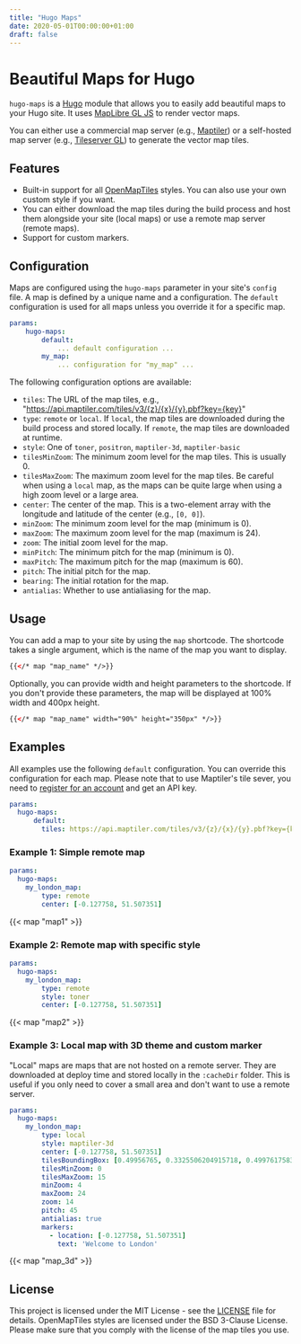 ```yaml
---
title: "Hugo Maps"
date: 2020-05-01T00:00:00+01:00
draft: false
---
```


# Beautiful Maps for Hugo

`hugo-maps` is a [Hugo](https://gohugo.io/) module that allows you to easily add beautiful maps to your Hugo site. It uses [MapLibre GL JS](https://docs.mapbox.com/mapbox-gl-js/api/) to render vector maps.

You can either use a commercial map server (e.g., [Maptiler](https://www.maptiler.com/)) or a self-hosted map server (e.g., [Tileserver GL](https://github.com/maptiler/tileserver-gl)) to generate the vector map tiles.

## Features
- Built-in support for all [OpenMapTiles](https://openmaptiles.org/styles/) styles. You can also use your own custom style if you want.
- You can either download the map tiles during the build process and host them alongside your site (local maps) or use a remote map server (remote maps).
- Support for custom markers.

## Configuration

Maps are configured using the `hugo-maps` parameter in your site's `config` file. A map is defined by a unique name and a configuration. The `default` configuration is used for all maps unless you override it for a specific map.
    
```yaml
params:
    hugo-maps:
        default:
            ... default configuration ...
        my_map:
            ... configuration for "my_map" ...
```


The following configuration options are available:

- `tiles`: The URL of the map tiles, e.g., "https://api.maptiler.com/tiles/v3/{z}/{x}/{y}.pbf?key={key}"
- `type`: `remote` or `local`. If `local`, the map tiles are downloaded during the build process and stored locally. If `remote`, the map tiles are downloaded at runtime.
- `style`: One of `toner`, `positron`, `maptiler-3d`, `maptiler-basic`
- `tilesMinZoom`: The minimum zoom level for the map tiles. This is usually 0.
- `tilesMaxZoom`: The maximum zoom level for the map tiles. Be careful when using a `local` map, as the maps can be quite large when using a high zoom level or a large area.
- `center`: The center of the map. This is a two-element array with the longitude and latitude of the center (e.g., `[0, 0]`).
- `minZoom`: The minimum zoom level for the map (minimum is 0).
- `maxZoom`: The maximum zoom level for the map (maximum is 24).
- `zoom`: The initial zoom level for the map.
- `minPitch`: The minimum pitch for the map (minimum is 0).
- `maxPitch`: The maximum pitch for the map (maximum is 60).
- `pitch`: The initial pitch for the map.
- `bearing`: The initial rotation for the map.
- `antialias`: Whether to use antialiasing for the map.

## Usage

You can add a map to your site by using the `map` shortcode. The shortcode takes a single argument, which is the name of the map you want to display.

````html
{{</* map "map_name" */>}}
````

Optionally, you can provide width and height parameters to the shortcode. If you don't provide these parameters, the map will be displayed at 100% width and 400px height.

````html
{{</* map "map_name" width="90%" height="350px" */>}}
````

## Examples

All examples use the following `default` configuration. You can override this configuration for each map. Please note that to use Maptiler's tile sever, you need to [register for an account](https://www.maptiler.com/cloud/) and get an API key.

```yaml
params:
  hugo-maps:
      default:
        tiles: https://api.maptiler.com/tiles/v3/{z}/{x}/{y}.pbf?key={key}
```

### Example 1: Simple remote map

```yaml
params:
  hugo-maps:
    my_london_map:
        type: remote
        center: [-0.127758, 51.507351]
```

{{< map "map1" >}}

### Example 2: Remote map with specific style

```yaml
params:
  hugo-maps:
    my_london_map:
        type: remote
        style: toner
        center: [-0.127758, 51.507351]
```

{{< map "map2" >}}

### Example 3: Local map with 3D theme and custom marker 

"Local" maps are maps that are not hosted on a remote server. They are downloaded at deploy time and stored locally in the `:cacheDir` folder. This is useful if you only need to cover a small area and don't want to use a remote server.

```yaml
params:
  hugo-maps:
    my_london_map:
        type: local
        style: maptiler-3d
        center: [-0.127758, 51.507351]
        tilesBoundingBox: [0.49956765, 0.3325506204915718, 0.4997617583333333, 0.3323975306107756]
        tilesMinZoom: 0
        tilesMaxZoom: 15
        minZoom: 4
        maxZoom: 24
        zoom: 14
        pitch: 45
        antialias: true
        markers:
          - location: [-0.127758, 51.507351]
            text: 'Welcome to London'
```
{{< map "map_3d" >}}

## License

This project is licensed under the MIT License - see the [LICENSE](LICENSE) file for details. OpenMapTiles styles are licensed under the BSD 3-Clause License. Please make sure that you comply with the license of the map tiles you use.